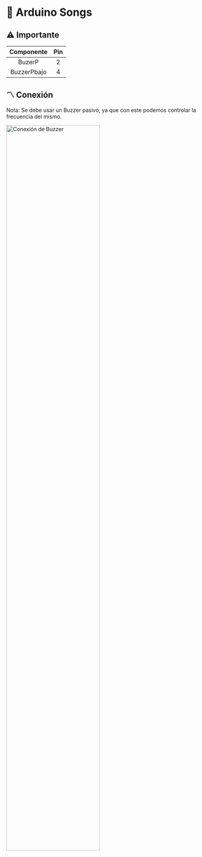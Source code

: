 # :musical_note: Arduino Songs

## :warning: Importante

| Componente | Pin       |
|:--------:  |:---------:|
|   BuzerP   |    2      |
| BuzzerPbajo|    4      |

## :part_alternation_mark: Conexión
Nota: Se debe usar un Buzzer pasivo, ya que con este podemos controlar la frecuencia del mismo.

<img src="" alt="Conexión de Buzzer" width="70%">

